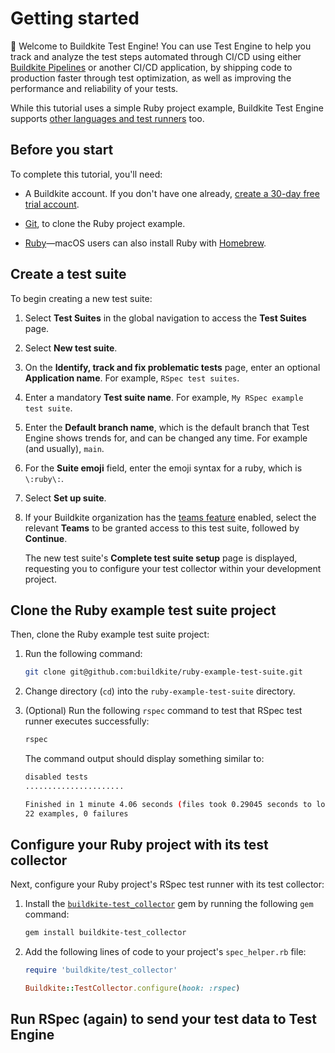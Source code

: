# Getting started

👋 Welcome to Buildkite Test Engine! You can use Test Engine to help you track and analyze the test steps automated through CI/CD using either [Buildkite Pipelines](/docs/pipelines) or another CI/CD application, by shipping code to production faster through test optimization, as well as improving the performance and reliability of your tests.

While this tutorial uses a simple Ruby project example, Buildkite Test Engine supports [other languages and test runners](/docs/test-engine/test-collection) too.

## Before you start

To complete this tutorial, you'll need:

- A Buildkite account. If you don't have one already, <a href="<%= url_helpers.signup_path %>">create a 30-day free trial account</a>.

- [Git](https://git-scm.com/downloads), to clone the Ruby project example.

- [Ruby](https://www.ruby-lang.org/en/downloads)—macOS users can also install Ruby with [Homebrew](https://formulae.brew.sh/formula/ruby).

## Create a test suite

To begin creating a new test suite:

1. Select **Test Suites** in the global navigation to access the **Test Suites** page.
1. Select **New test suite**.
1. On the **Identify, track and fix problematic tests** page, enter an optional **Application name**. For example, `RSpec test suites`.
1. Enter a mandatory **Test suite name**. For example, `My RSpec example test suite`.
1. Enter the **Default branch name**, which is the default branch that Test Engine shows trends for, and can be changed any time. For example (and usually), `main`.
1. For the **Suite emoji** field, enter the emoji syntax for a ruby, which is `\:ruby\:`.
1. Select **Set up suite**.
1. If your Buildkite organization has the [teams feature](/docs/test-engine/permissions) enabled, select the relevant **Teams** to be granted access to this test suite, followed by **Continue**.

    The new test suite's **Complete test suite setup** page is displayed, requesting you to configure your test collector within your development project.

## Clone the Ruby example test suite project

Then, clone the Ruby example test suite project:

1. Run the following command:

    ```bash
    git clone git@github.com:buildkite/ruby-example-test-suite.git
    ```

1. Change directory (`cd`) into the `ruby-example-test-suite` directory.
1. (Optional) Run the following `rspec` command to test that RSpec test runner executes successfully:

    ```bash
    rspec
    ```

    The command output should display something similar to:

    ```bash
    disabled tests
    ......................

    Finished in 1 minute 4.06 seconds (files took 0.29045 seconds to load)
    22 examples, 0 failures
    ```

## Configure your Ruby project with its test collector

Next, configure your Ruby project's RSpec test runner with its test collector:

1. Install the [`buildkite-test_collector`](https://rubygems.org/gems/buildkite-test_collector) gem by running the following `gem` command:

    ```bash
    gem install buildkite-test_collector
    ```

1. Add the following lines of code to your project's `spec_helper.rb` file:

    ```ruby
    require 'buildkite/test_collector'

    Buildkite::TestCollector.configure(hook: :rspec)
    ```

## Run RSpec (again) to send your test data to Test Engine
